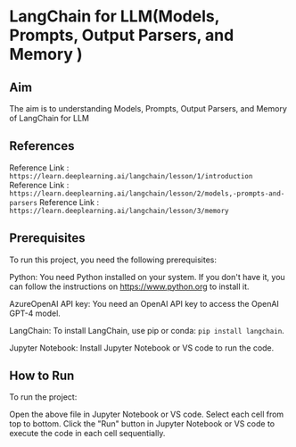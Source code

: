 # LangChain for LLM(Models, Prompts, Output Parsers, and Memory )

## Aim

The aim is to understanding Models, Prompts, Output Parsers, and Memory of LangChain for LLM

## References

Reference Link : `https://learn.deeplearning.ai/langchain/lesson/1/introduction`
Reference Link : `https://learn.deeplearning.ai/langchain/lesson/2/models,-prompts-and-parsers`
Reference Link : `https://learn.deeplearning.ai/langchain/lesson/3/memory`


## Prerequisites

To run this project, you need the following prerequisites:

Python: You need Python installed on your system. If you don't have it, you can follow the instructions on https://www.python.org to install it.

AzureOpenAI API key: You need an OpenAI API key to access the OpenAI GPT-4 model. 

LangChain: To install LangChain, use pip or conda: `pip install langchain`.

Jupyter Notebook: Install Jupyter Notebook or VS code to run the code.

## How to Run

To run the project:

Open the above file in Jupyter Notebook or VS code.
Select each cell from top to bottom.
Click the "Run" button in Jupyter Notebook or VS code to execute the code in each cell sequentially.
